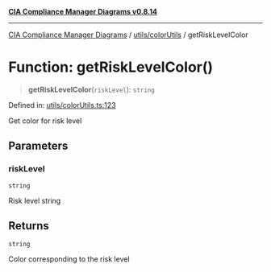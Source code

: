 [**CIA Compliance Manager Diagrams v0.8.14**](../../../README.md)

***

[CIA Compliance Manager Diagrams](../../../modules.md) / [utils/colorUtils](../README.md) / getRiskLevelColor

# Function: getRiskLevelColor()

> **getRiskLevelColor**(`riskLevel`): `string`

Defined in: [utils/colorUtils.ts:123](https://github.com/Hack23/cia-compliance-manager/blob/257dd569f432a46611a1746c832a7e3d29232229/src/utils/colorUtils.ts#L123)

Get color for risk level

## Parameters

### riskLevel

`string`

Risk level string

## Returns

`string`

Color corresponding to the risk level
